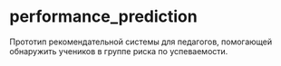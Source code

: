 # performance_prediction
Прототип рекомендательной системы для педагогов, помогающей обнаружить учеников в группе риска по успеваемости.
